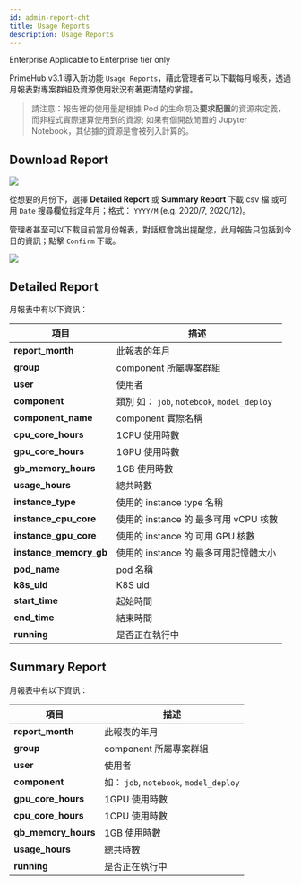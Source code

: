 ```yaml
---
id: admin-report-cht
title: Usage Reports
description: Usage Reports
---
```


<div class="ee-only tooltip">Enterprise
  <span class="tooltiptext">Applicable to Enterprise tier only</span>
</div>

PrimeHub v3.1 導入新功能 `Usage Reports`，藉此管理者可以下載每月報表，透過月報表對專案群組及資源使用狀況有著更清楚的掌握。

>請注意：報告裡的使用量是根據 Pod 的生命期及**要求配置**的資源來定義，而非程式實際運算使用到的資源; 如果有個開啟閒置的 Jupyter Notebook，其佔據的資源是會被列入計算的。

## Download Report

![](assets/usage-list.png)

從想要的月份下，選擇 **Detailed Report** 或 **Summary Report** 下載 csv 檔 或可用 `Date` 搜尋欄位指定年月；格式： `YYYY/M` (e.g. 2020/7, 2020/12)。

管理者甚至可以下載目前當月份報表，對話框會跳出提醒您，此月報告只包括到今日的資訊；點擊 `Confirm` 下載。

![](assets/usage-popup.png)

## Detailed Report

月報表中有以下資訊：

|項目|描述|
|-   |-          |
|**report_month**| 此報表的年月|
|**group**|component 所屬專案群組|
|**user**|使用者|
|**component**| 類別 如： `job`, `notebook`, `model_deploy`|
|**component_name**| component 實際名稱|
|**cpu_core_hours**| 1CPU 使用時數|
|**gpu_core_hours**| 1GPU 使用時數|
|**gb_memory_hours**| 1GB 使用時數|
|**usage_hours**| 總共時數|
|**instance_type**   |使用的 instance type 名稱 |
|**instance_cpu_core**| 使用的 instance 的 最多可用 vCPU 核數          |
|**instance_gpu_core**| 使用的 instance 的 可用 GPU 核數          |
|**instance_memory_gb**| 使用的 instance 的 最多可用記憶體大小        |
|**pod_name**| pod 名稱         |
|**k8s_uid**| K8S uid          |
|**start_time**| 起始時間          |
|**end_time**| 結束時間          |
|**running**| 是否正在執行中          |

## Summary Report

月報表中有以下資訊：

|項目|描述|
|-   |-          |
|**report_month**| 此報表的年月|
|**group**|component 所屬專案群組|
|**user**|使用者|
|**component**|如： `job`, `notebook`, `model_deploy`|
|**gpu_core_hours**| 1GPU 使用時數|
|**cpu_core_hours**| 1CPU 使用時數|
|**gb_memory_hours**| 1GB 使用時數|
|**usage_hours**| 總共時數|
|**running**| 是否正在執行中          |
